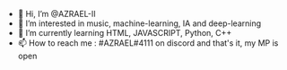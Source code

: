 - 👋 Hi, I’m @AZRAEL-II
- 👀 I’m interested in music, machine-learning, IA and deep-learning
- 🌱 I’m currently learning HTML, JAVASCRIPT, Python, C++
- 📫 How to reach me : #AZRAEL#4111 on discord and that's it, my MP is open

<!---
AZRAEL-II/AZRAEL-II is a ✨ special ✨ repository because its `README.md` (this file) appears on your GitHub profile.
You can click the Preview link to take a look at your changes.
--->
